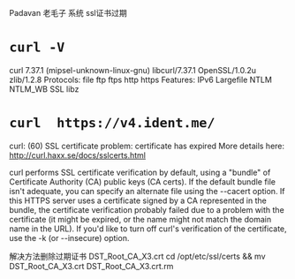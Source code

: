 Padavan 老毛子 系统 ssl证书过期


# `curl -V`
curl 7.37.1 (mipsel-unknown-linux-gnu) libcurl/7.37.1 OpenSSL/1.0.2u zlib/1.2.8
Protocols: file ftp ftps http https
Features: IPv6 Largefile NTLM NTLM_WB SSL libz

# `curl  https://v4.ident.me/ `
curl: (60) SSL certificate problem: certificate has expired
More details here: http://curl.haxx.se/docs/sslcerts.html

curl performs SSL certificate verification by default, using a "bundle"
 of Certificate Authority (CA) public keys (CA certs). If the default
 bundle file isn't adequate, you can specify an alternate file
 using the --cacert option.
If this HTTPS server uses a certificate signed by a CA represented in
 the bundle, the certificate verification probably failed due to a
 problem with the certificate (it might be expired, or the name might
 not match the domain name in the URL).
If you'd like to turn off curl's verification of the certificate, use
 the -k (or --insecure) option.

解决方法删除过期证书 DST_Root_CA_X3.crt 
cd /opt/etc/ssl/certs && mv DST_Root_CA_X3.crt DST_Root_CA_X3.crt.rm

